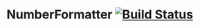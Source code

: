 # NumberFormatter [![Build Status](https://travis-ci.org/daikini/NumberFormatter.png?branch=master)](https://travis-ci.org/daikini/NumberFormatter)

